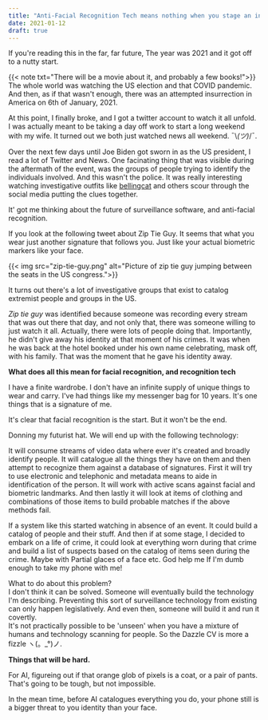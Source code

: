 ```yaml
---
title: "Anti-Facial Recognition Tech means nothing when you stage an insurrection."
date: 2021-01-12
draft: true
---
```


If you're reading this in the far, far future, The year was 2021 and it got off to a nutty start. 
<!--more-->
{{< note txt="There will be a movie about it, and probably a few books!">}}
The whole world was watching the US election and that COVID pandemic. And then, as if that wasn't enough, there was an attempted insurrection in America on 6th of January, 2021. 

At this point, I finally broke, and I got a twitter account to watch it all unfold. I was actually meant to be taking a day off work to start a long weekend with my wife. It turned out we both just watched news all weekend. ¯\\_(ツ)_/¯. 

Over the next few days until Joe Biden got sworn in as the US president, I read a lot of Twitter and News. One facinating thing that was visible during the aftermath of the event, was the groups of people trying to identify the individuals involved. And this wasn't the police. It was really interesting watching investigative outfits like [bellingcat](https://www.bellingcat.com/) and others scour through the social media putting the clues together.

It' got me thinking about the future of surveillance software, and anti-facial recognition. 

If you look at the following tweet about Zip Tie Guy. It seems that what you wear just another signature that follows you. Just like your actual biometric markers like your face. 

{{< img src="zip-tie-guy.png" alt="Picture of zip tie guy jumping between the seats in the US congress.">}}

It turns out there's a lot of investigative groups that exist to catalog extremist people and groups in the US.

*Zip tie guy* was identified because someone was recording every stream that was out there that day, and not only that, there was someone willing to just watch it all. Actually, there were lots of people doing that. Importantly, he didn't give away his identity at that moment of his crimes. It was when he was back at the hotel booked under his own name celebrating, mask off, with his family. That was the moment that he gave his identity away.

**What does all this mean for facial recognition, and recognition tech**

I have a finite wardrobe. I don't have an infinite supply of unique things to wear and carry. I've had things like my messenger bag for 10 years. It's one things that is a signature of me. 

It's clear that facial recognition is the start. But it won't be the end.

Donning my futurist hat. We will end up with the following technology:

It will consume streams of video data where ever it's created and broadly identify people.
It will catalogue all the things they have on them and then attempt to recognize them against a database of signatures. 
First it will try to use electronic and telephonic and metadata means to aide in identification of the person. 
It will work with active scans against facial and biometric landmarks. 
And then lastly it will look at items of clothing and combinations of those items to build probable matches if the above methods fail.

If a system like this started watching in absence of an event. It could build a catalog of people and their stuff. And then if at some stage, I decided to embark on a life of crime, it could look at everything worn during that crime and build a list of suspects based on the catalog of items seen during the crime. Maybe with Partial glaces of a face etc. God help me If I'm dumb enough to take my phone with me!

What to do about this problem?    
I don't think it can be solved. Someone will eventually build the technology I'm describing. Preventing this sort of surveillance technology from existing can only happen legislatively. And even then, someone will build it and run it covertly.    
It's not practically possible to be 'unseen' when you have a mixture of humans and technology scanning for people. So the Dazzle CV is more a fizzle ヽ(。_°)ノ.

**Things that will be hard.**

For AI, figureing out if that orange glob of pixels is a coat, or a pair of pants. That's going to be tough, but not impossible.

In the mean time, before AI catalogues everything you do, your phone still is a bigger threat to you identity than your face.   